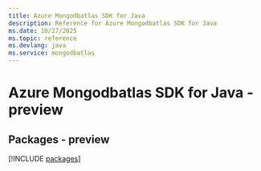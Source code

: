 ```yaml
---
title: Azure Mongodbatlas SDK for Java
description: Reference for Azure Mongodbatlas SDK for Java
ms.date: 10/27/2025
ms.topic: reference
ms.devlang: java
ms.service: mongodbatlas
---
```

# Azure Mongodbatlas SDK for Java - preview
## Packages - preview
[!INCLUDE [packages](mongodbatlas-index.md)]